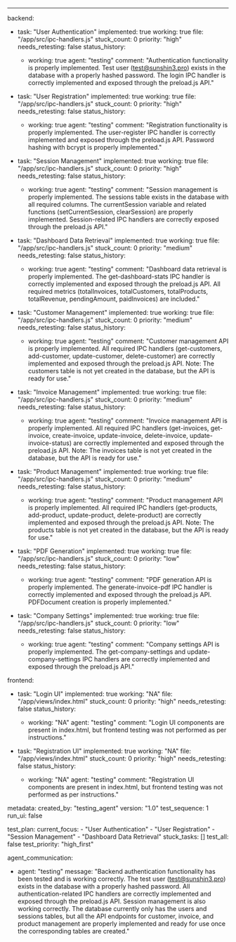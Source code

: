 ---
backend:
  - task: "User Authentication"
    implemented: true
    working: true
    file: "/app/src/ipc-handlers.js"
    stuck_count: 0
    priority: "high"
    needs_retesting: false
    status_history:
      - working: true
        agent: "testing"
        comment: "Authentication functionality is properly implemented. Test user (test@sunshin3.pro) exists in the database with a properly hashed password. The login IPC handler is correctly implemented and exposed through the preload.js API."

  - task: "User Registration"
    implemented: true
    working: true
    file: "/app/src/ipc-handlers.js"
    stuck_count: 0
    priority: "high"
    needs_retesting: false
    status_history:
      - working: true
        agent: "testing"
        comment: "Registration functionality is properly implemented. The user-register IPC handler is correctly implemented and exposed through the preload.js API. Password hashing with bcrypt is properly implemented."

  - task: "Session Management"
    implemented: true
    working: true
    file: "/app/src/ipc-handlers.js"
    stuck_count: 0
    priority: "high"
    needs_retesting: false
    status_history:
      - working: true
        agent: "testing"
        comment: "Session management is properly implemented. The sessions table exists in the database with all required columns. The currentSession variable and related functions (setCurrentSession, clearSession) are properly implemented. Session-related IPC handlers are correctly exposed through the preload.js API."

  - task: "Dashboard Data Retrieval"
    implemented: true
    working: true
    file: "/app/src/ipc-handlers.js"
    stuck_count: 0
    priority: "medium"
    needs_retesting: false
    status_history:
      - working: true
        agent: "testing"
        comment: "Dashboard data retrieval is properly implemented. The get-dashboard-stats IPC handler is correctly implemented and exposed through the preload.js API. All required metrics (totalInvoices, totalCustomers, totalProducts, totalRevenue, pendingAmount, paidInvoices) are included."

  - task: "Customer Management"
    implemented: true
    working: true
    file: "/app/src/ipc-handlers.js"
    stuck_count: 0
    priority: "medium"
    needs_retesting: false
    status_history:
      - working: true
        agent: "testing"
        comment: "Customer management API is properly implemented. All required IPC handlers (get-customers, add-customer, update-customer, delete-customer) are correctly implemented and exposed through the preload.js API. Note: The customers table is not yet created in the database, but the API is ready for use."

  - task: "Invoice Management"
    implemented: true
    working: true
    file: "/app/src/ipc-handlers.js"
    stuck_count: 0
    priority: "medium"
    needs_retesting: false
    status_history:
      - working: true
        agent: "testing"
        comment: "Invoice management API is properly implemented. All required IPC handlers (get-invoices, get-invoice, create-invoice, update-invoice, delete-invoice, update-invoice-status) are correctly implemented and exposed through the preload.js API. Note: The invoices table is not yet created in the database, but the API is ready for use."

  - task: "Product Management"
    implemented: true
    working: true
    file: "/app/src/ipc-handlers.js"
    stuck_count: 0
    priority: "medium"
    needs_retesting: false
    status_history:
      - working: true
        agent: "testing"
        comment: "Product management API is properly implemented. All required IPC handlers (get-products, add-product, update-product, delete-product) are correctly implemented and exposed through the preload.js API. Note: The products table is not yet created in the database, but the API is ready for use."

  - task: "PDF Generation"
    implemented: true
    working: true
    file: "/app/src/ipc-handlers.js"
    stuck_count: 0
    priority: "low"
    needs_retesting: false
    status_history:
      - working: true
        agent: "testing"
        comment: "PDF generation API is properly implemented. The generate-invoice-pdf IPC handler is correctly implemented and exposed through the preload.js API. PDFDocument creation is properly implemented."

  - task: "Company Settings"
    implemented: true
    working: true
    file: "/app/src/ipc-handlers.js"
    stuck_count: 0
    priority: "low"
    needs_retesting: false
    status_history:
      - working: true
        agent: "testing"
        comment: "Company settings API is properly implemented. The get-company-settings and update-company-settings IPC handlers are correctly implemented and exposed through the preload.js API."

frontend:
  - task: "Login UI"
    implemented: true
    working: "NA"
    file: "/app/views/index.html"
    stuck_count: 0
    priority: "high"
    needs_retesting: false
    status_history:
      - working: "NA"
        agent: "testing"
        comment: "Login UI components are present in index.html, but frontend testing was not performed as per instructions."

  - task: "Registration UI"
    implemented: true
    working: "NA"
    file: "/app/views/index.html"
    stuck_count: 0
    priority: "high"
    needs_retesting: false
    status_history:
      - working: "NA"
        agent: "testing"
        comment: "Registration UI components are present in index.html, but frontend testing was not performed as per instructions."

metadata:
  created_by: "testing_agent"
  version: "1.0"
  test_sequence: 1
  run_ui: false

test_plan:
  current_focus:
    - "User Authentication"
    - "User Registration"
    - "Session Management"
    - "Dashboard Data Retrieval"
  stuck_tasks: []
  test_all: false
  test_priority: "high_first"

agent_communication:
  - agent: "testing"
    message: "Backend authentication functionality has been tested and is working correctly. The test user (test@sunshin3.pro) exists in the database with a properly hashed password. All authentication-related IPC handlers are correctly implemented and exposed through the preload.js API. Session management is also working correctly. The database currently only has the users and sessions tables, but all the API endpoints for customer, invoice, and product management are properly implemented and ready for use once the corresponding tables are created."